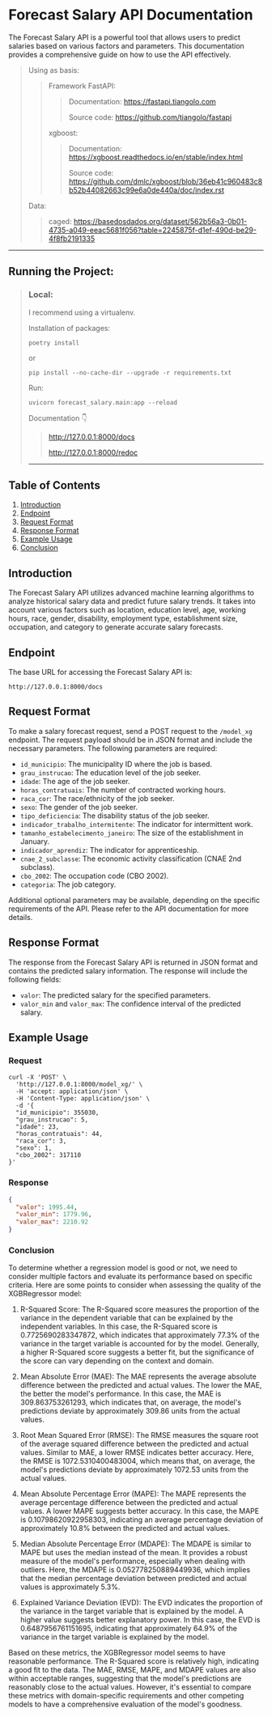 # Forecast Salary API Documentation

The Forecast Salary API is a powerful tool that allows users to predict salaries based on various factors and parameters. This documentation provides a comprehensive guide on how to use the API effectively.

> Using as basis: 
>
>> Framework FastAPI:
>>> Documentation: https://fastapi.tiangolo.com
>>>
>>> Source code: https://github.com/tiangolo/fastapi
>>
>> xgboost:
>>> Documentation: https://xgboost.readthedocs.io/en/stable/index.html
>>>
>>> Source code: https://github.com/dmlc/xgboost/blob/36eb41c960483c8b52b44082663c99e6a0de440a/doc/index.rst
>
> Data:
>
>> caged: https://basedosdados.org/dataset/562b56a3-0b01-4735-a049-eeac5681f056?table=2245875f-d1ef-490d-be29-4f8fb2191335
---

## Running the Project:
> ### Local:
>
> I recommend using a virtualenv.
>
> Installation of packages:
>```console
> poetry install
> ```
> or
>```console
> pip install --no-cache-dir --upgrade -r requirements.txt
> ```
>
> Run:
> ```console
> uvicorn forecast_salary.main:app --reload
> ```
> 
> Documentation :point_down:
>> http://127.0.0.1:8000/docs
>>
>> http://127.0.0.1:8000/redoc
> ---

## Table of Contents

1. [Introduction](#introduction)
2. [Endpoint](#endpoint)
3. [Request Format](#request-format)
4. [Response Format](#response-format)
5. [Example Usage](#example-usage)
6. [Conclusion](#conclusion)

## Introduction

The Forecast Salary API utilizes advanced machine learning algorithms to analyze historical salary data and predict future salary trends. It takes into account various factors such as location, education level, age, working hours, race, gender, disability, employment type, establishment size, occupation, and category to generate accurate salary forecasts.

## Endpoint

The base URL for accessing the Forecast Salary API is:

```
http://127.0.0.1:8000/docs
```

## Request Format

To make a salary forecast request, send a POST request to the `/model_xg` endpoint. The request payload should be in JSON format and include the necessary parameters. The following parameters are required:

- `id_municipio`: The municipality ID where the job is based.
- `grau_instrucao`: The education level of the job seeker.
- `idade`: The age of the job seeker.
- `horas_contratuais`: The number of contracted working hours.
- `raca_cor`: The race/ethnicity of the job seeker.
- `sexo`: The gender of the job seeker.
- `tipo_deficiencia`: The disability status of the job seeker.
- `indicador_trabalho_intermitente`: The indicator for intermittent work.
- `tamanho_estabelecimento_janeiro`: The size of the establishment in January.
- `indicador_aprendiz`: The indicator for apprenticeship.
- `cnae_2_subclasse`: The economic activity classification (CNAE 2nd subclass).
- `cbo_2002`: The occupation code (CBO 2002).
- `categoria`: The job category.

Additional optional parameters may be available, depending on the specific requirements of the API. Please refer to the API documentation for more details.

## Response Format

The response from the Forecast Salary API is returned in JSON format and contains the predicted salary information. The response will include the following fields:

- `valor`: The predicted salary for the specified parameters.
- `valor_min` and `valor_max`: The confidence interval of the predicted salary.

## Example Usage

### Request

```console
curl -X 'POST' \
  'http://127.0.0.1:8000/model_xg/' \
  -H 'accept: application/json' \
  -H 'Content-Type: application/json' \
  -d '{
  "id_municipio": 355030,
  "grau_instrucao": 5,
  "idade": 23,
  "horas_contratuais": 44,
  "raca_cor": 3,
  "sexo": 1,
  "cbo_2002": 317110
}'
```

### Response

```json
{
  "valor": 1995.44,
  "valor_min": 1779.96,
  "valor_max": 2210.92
}
```

### Conclusion

To determine whether a regression model is good or not, we need to consider multiple factors and evaluate its performance based on specific criteria. Here are some points to consider when assessing the quality of the XGBRegressor model:

1. R-Squared Score: The R-Squared score measures the proportion of the variance in the dependent variable that can be explained by the independent variables. In this case, the R-Squared score is 0.7725690283347872, which indicates that approximately 77.3% of the variance in the target variable is accounted for by the model. Generally, a higher R-Squared score suggests a better fit, but the significance of the score can vary depending on the context and domain.

2. Mean Absolute Error (MAE): The MAE represents the average absolute difference between the predicted and actual values. The lower the MAE, the better the model's performance. In this case, the MAE is 309.863753261293, which indicates that, on average, the model's predictions deviate by approximately 309.86 units from the actual values.

3. Root Mean Squared Error (RMSE): The RMSE measures the square root of the average squared difference between the predicted and actual values. Similar to MAE, a lower RMSE indicates better accuracy. Here, the RMSE is 1072.5310400483004, which means that, on average, the model's predictions deviate by approximately 1072.53 units from the actual values.

4. Mean Absolute Percentage Error (MAPE): The MAPE represents the average percentage difference between the predicted and actual values. A lower MAPE suggests better accuracy. In this case, the MAPE is 0.10798620922958303, indicating an average percentage deviation of approximately 10.8% between the predicted and actual values.

5. Median Absolute Percentage Error (MDAPE): The MDAPE is similar to MAPE but uses the median instead of the mean. It provides a robust measure of the model's performance, especially when dealing with outliers. Here, the MDAPE is 0.052778250889449936, which implies that the median percentage deviation between predicted and actual values is approximately 5.3%.

6. Explained Variance Deviation (EVD): The EVD indicates the proportion of the variance in the target variable that is explained by the model. A higher value suggests better explanatory power. In this case, the EVD is 0.6487956761151695, indicating that approximately 64.9% of the variance in the target variable is explained by the model.

Based on these metrics, the XGBRegressor model seems to have reasonable performance. The R-Squared score is relatively high, indicating a good fit to the data. The MAE, RMSE, MAPE, and MDAPE values are also within acceptable ranges, suggesting that the model's predictions are reasonably close to the actual values. However, it's essential to compare these metrics with domain-specific requirements and other competing models to have a comprehensive evaluation of the model's goodness.